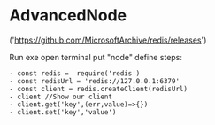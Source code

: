 # AdvancedNode

('https://github.com/MicrosoftArchive/redis/releases')

Run exe
open terminal
put "node"
define steps:
    
    - const redis =  require('redis')
    - const redisUrl = 'redis://127.0.0.1:6379'
    - const client = redis.createClient(redisUrl)
    - client //Show our client
    - client.get('key',(err,value)=>{})
    - client.set('key','value')